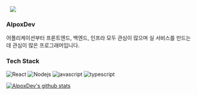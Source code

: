 <div>
    <img 
        src="https://hits.seeyoufarm.com/api/count/incr/badge.svg?url=https%3A%2F%2Fgithub.com%2FAlpoxDev"
        style="height : auto; margin-left : 10px; margin-right : 10px;"/>
</div>

### AlpoxDev

어플리케이션부터 프론트엔드, 백엔드, 인프라 모두 관심이 많으며 실 서비스를 만드는데 관심이 많은 프로그래머입니다.

### Tech Stack

![React](https://img.shields.io/badge/React-5F00FF) ![Nodejs](https://img.shields.io/badge/Nodejs-43853d) ![javascript](https://img.shields.io/badge/Javascript-FFE400) ![typescript](https://img.shields.io/badge/Typescript-0054FF)

[![AlpoxDev's github stats](https://github-readme-stats.vercel.app/api?username=AlpoxDev)](https://github.com/AlpoxDev)
